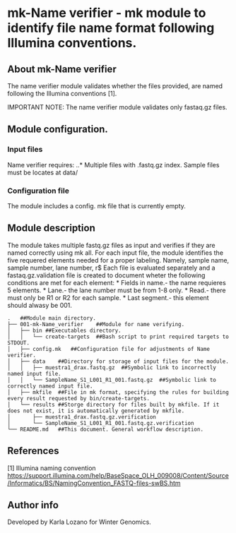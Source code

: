 # mk-Name verifier - mk module to identify file name format following Illumina conventions.

## About mk-Name verifier

The name verifier module validates whether the files provided, are named following the Illumina conventions [1].

IMPORTANT NOTE: The name verifier module validates only fastaq.gz files.

## Module configuration.

### Input files

Name verifier requires:
..* Multiple files with .fastq.gz index. Sample files must be locates at data/

### Configuration file
The module includes a config. mk file that is currently empty.

## Module description

The module takes multiple fastq.gz files as input and verifies if they are named correctly using mk all. For each input file, the module  identifies the five requered elements needed for a proper labeling. Namely, sample name, sample number, lane number, r$
Each file is evaluated separately and a fastaq.gz.validation file is created to document wheter the following conditions are met for each element:
        * Fields in name.- the name requieres 5 elements.
        * Lane.- the lane number must be from 1-8 only.
        * Read.- there must only be R1 or R2 for each sample.
        * Last segment.- this element should alwasy be 001.

````
.	##Module main directory.
├── 001-mk-Name_verifier	##Module for name verifying.
│   ├── bin	##Executables directory.
│   │   └── create-targets	##Bash script to print required targets to STDOUT.
│   ├── config.mk	##Configuration file for adjustments of Name verifier.
│   ├── data	##Directory for storage of input files for the module.
│   │   ├── muestra1_drax.fastq.gz	##Symbolic link to incorrectly named input file.
│   │   └── SampleName_S1_L001_R1_001.fastq.gz	##Symbolic link to correctly named input file.
│   ├── mkfile	##File in mk format, specifying the rules for building every result requested by bin/create-targets.
│   └── results	##Storge directory for files built by mkfile. If it does not exist, it is automatically generated by mkfile.
│       ├── muestra1_drax.fastq.gz.verification
│       └── SampleName_S1_L001_R1_001.fastq.gz.verification
└── README.md	##This document. General workflow description.
````
## References

[1] Illumina naming convention <https://support.illumina.com/help/BaseSpace_OLH_009008/Content/Source/Informatics/BS/NamingConvention_FASTQ-files-swBS.htm>

## Author info

Developed by Karla Lozano for Winter Genomics.

